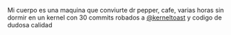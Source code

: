 Mi cuerpo es una maquina que conviurte dr pepper, cafe, varias horas sin dormir en un kernel con 30 commits robados a [@kerneltoast](https://github.com/kerneltoast) y codigo de dudosa calidad
